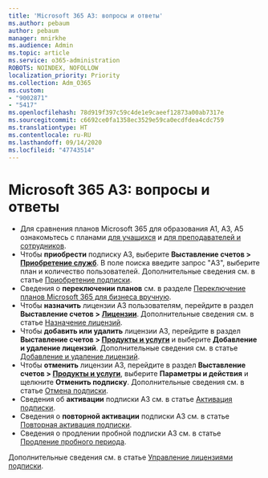 ```yaml
---
title: 'Microsoft 365 A3: вопросы и ответы'
ms.author: pebaum
author: pebaum
manager: mnirkhe
ms.audience: Admin
ms.topic: article
ms.service: o365-administration
ROBOTS: NOINDEX, NOFOLLOW
localization_priority: Priority
ms.collection: Adm_O365
ms.custom:
- "9002871"
- "5417"
ms.openlocfilehash: 78d919f397c59c4de1e9caeef12873a00ab7317e
ms.sourcegitcommit: c6692ce0fa1358ec3529e59ca0ecdfdea4cdc759
ms.translationtype: HT
ms.contentlocale: ru-RU
ms.lasthandoff: 09/14/2020
ms.locfileid: "47743514"
---
```

# <a name="microsoft-365-a3-faq"></a>Microsoft 365 A3: вопросы и ответы

- Для сравнения планов Microsoft 365 для образования A1, A3, A5 ознакомьтесь с планами [для учащихся](https://www.microsoft.com/microsoft-365/academic/compare-office-365-education-plans?activetab=tab:primaryr1) и [для преподавателей и сотрудников](https://www.microsoft.com/microsoft-365/academic/compare-office-365-education-plans?activetab=tab:primaryr2).
- Чтобы **приобрести** подписку A3, выберите **Выставление счетов > [Приобретение служб](https://go.microsoft.com/fwlink/p/?linkid=868433)**. В поле поиска введите запрос "A3", выберите план и количество пользователей. Дополнительные сведения см. в статье [Приобретение подписки](https://docs.microsoft.com/microsoft-365/commerce/buy-another-subscription).
- Сведения о **переключении планов** см. в разделе [Переключение планов Microsoft 365 для бизнеса вручную](https://docs.microsoft.com/microsoft-365/commerce/subscriptions/switch-plans-manually?view=o365-worldwide).
- Чтобы **назначить** лицензии A3 пользователям, перейдите в раздел **Выставление счетов > [Лицензии](https://go.microsoft.com/fwlink/p/?linkid=842264)**. Дополнительные сведения см. в статье [Назначение лицензий](https://docs.microsoft.com/microsoft-365/admin/manage/assign-licenses-to-users?view=o365-worldwide).
- Чтобы **добавить или удалить** лицензии A3, перейдите в раздел **Выставление счетов > [Продукты и услуги](https://go.microsoft.com/fwlink/p/?linkid=842054)** и выберите **Добавление и удаление лицензий**. Дополнительные сведения см. в статье [Добавление и удаление лицензий](https://docs.microsoft.com/microsoft-365/commerce/licenses/buy-licenses?view=o365-worldwide#add-or-remove-licenses-for-your-business-subscription). 
- Чтобы **отменить** лицензии A3, перейдите в раздел **Выставление счетов > [Продукты и услуги](https://go.microsoft.com/fwlink/p/?linkid=842054)**, выберите **Параметры и действия** и щелкните **Отменить подписку**. Дополнительные сведения см. в статье [Отмена подписки](https://docs.microsoft.com/microsoft-365/commerce/subscriptions/cancel-your-subscription).
- Сведения об **активации** подписки A3 см. в статье [Активация подписки](https://docs.microsoft.com/alchemyinsights/activate-your-office-365-subscription).
- Сведения о **повторной активации** подписки A3 см. в статье [Повторная активация подписки](https://docs.microsoft.com/alchemyinsights/reactivate-your-subscription).
- Сведения о продлении пробной подписки A3 см. в статье [Продление пробного периода](https://docs.microsoft.com/alchemyinsights/extend-your-trial-for-office-365-for-business).

Дополнительные сведения см. в статье [Управление лицензиями подписки](https://docs.microsoft.com/microsoft-365/commerce/licenses/buy-licenses?view=o365-worldwide#add-or-remove-licenses-for-your-business-subscription).
